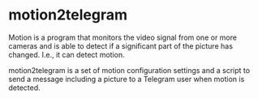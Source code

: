 # motion2telegram

Motion is a program that monitors the video signal from one or more cameras and is able to detect if a significant part of the picture has changed. I.e., it can detect motion.

motion2telegram is a set of motion configuration settings and a script to send a message including a picture to a Telegram user when motion is detected.